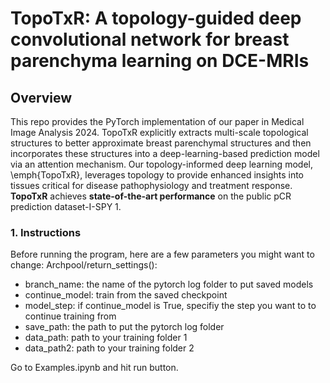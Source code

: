 # TopoTxR: A topology-guided deep convolutional network for breast parenchyma learning on DCE-MRIs #

## Overview
This repo provides the PyTorch implementation of our paper in Medical Image Analysis 2024. TopoTxR explicitly extracts multi-scale topological structures to better approximate breast parenchymal structures and then incorporates these structures into a deep-learning-based prediction model via an attention mechanism. Our topology-informed deep learning model, \emph{TopoTxR}, leverages topology to provide enhanced insights into tissues critical for disease pathophysiology and treatment response. **TopoTxR** achieves **state-of-the-art performance** on the public pCR prediction dataset-I-SPY 1.

### 1. Instructions ###
Before running the program, here are a few parameters you might want to change:
Archpool/return_settings():
- branch_name: the name of the pytorch log folder to put saved models
- continue_model: train from the saved checkpoint
- model_step: if continue_model is True, specifiy the step you want to to continue training from
- save_path: the path to put the pytorch log folder
- data_path: path to your training folder 1
- data_path2: path to your training folder 2

Go to Examples.ipynb and hit run button.
